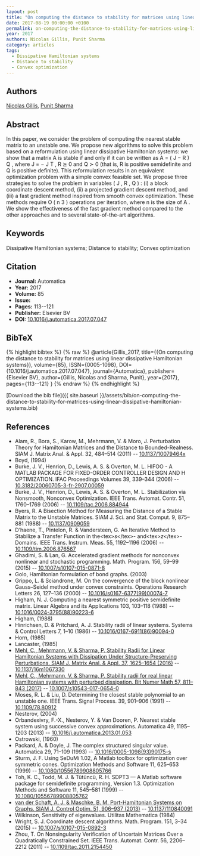 ```yaml
---
layout: post
title: "On computing the distance to stability for matrices using linear dissipative Hamiltonian systems"
date: 2017-08-19 00:00:00 +0100
permalink: on-computing-the-distance-to-stability-for-matrices-using-linear-dissipative-hamiltonian-systems
year: 2017
authors: Nicolas Gillis, Punit Sharma
category: articles
tags:
  - Dissipative Hamiltonian systems
  - Distance to stability
  - Convex optimization
---
```

 
## Authors
[Nicolas Gillis](authors/nicolas-gillis), [Punit Sharma](authors/punit-sharma)
 
## Abstract
In this paper, we consider the problem of computing the nearest stable matrix to an unstable one. We propose new algorithms to solve this problem based on a reformulation using linear dissipative Hamiltonian systems: we show that a matrix A is stable if and only if it can be written as A = ( J − R ) Q , where J = − J T , R ⪰ 0 and Q ≻ 0 (that is, R is positive semidefinite and Q is positive definite). This reformulation results in an equivalent optimization problem with a simple convex feasible set. We propose three strategies to solve the problem in variables ( J , R , Q ) : (i) a block coordinate descent method, (ii) a projected gradient descent method, and (iii) a fast gradient method inspired from smooth convex optimization. These methods require O ( n 3 ) operations per iteration, where n is the size of A . We show the effectiveness of the fast gradient method compared to the other approaches and to several state-of-the-art algorithms.
 
## Keywords
Dissipative Hamiltonian systems; Distance to stability; Convex optimization
 
## Citation
- **Journal:** Automatica
- **Year:** 2017
- **Volume:** 85
- **Issue:** 
- **Pages:** 113--121
- **Publisher:** Elsevier BV
- **DOI:** [10.1016/j.automatica.2017.07.047](https://doi.org/10.1016/j.automatica.2017.07.047)
 
## BibTeX
{% highlight bibtex %}
{% raw %}
@article{Gillis_2017,
  title={{On computing the distance to stability for matrices using linear dissipative Hamiltonian systems}},
  volume={85},
  ISSN={0005-1098},
  DOI={10.1016/j.automatica.2017.07.047},
  journal={Automatica},
  publisher={Elsevier BV},
  author={Gillis, Nicolas and Sharma, Punit},
  year={2017},
  pages={113--121}
}
{% endraw %}
{% endhighlight %}
 
[Download the bib file]({{ site.baseurl }}/assets/bib/on-computing-the-distance-to-stability-for-matrices-using-linear-dissipative-hamiltonian-systems.bib)
 
## References
- Alam, R., Bora, S., Karow, M., Mehrmann, V. & Moro, J. Perturbation Theory for Hamiltonian Matrices and the Distance to Bounded-Realness. SIAM J. Matrix Anal. &amp; Appl. 32, 484–514 (2011) -- [10.1137/10079464x](https://doi.org/10.1137/10079464x)
- Boyd, (1994)
- Burke, J. V., Henrion, D., Lewis, A. S. & Overton, M. L. HIFOO - A MATLAB PACKAGE FOR FIXED-ORDER CONTROLLER DESIGN AND H OPTIMIZATION. IFAC Proceedings Volumes 39, 339–344 (2006) -- [10.3182/20060705-3-fr-2907.00059](https://doi.org/10.3182/20060705-3-fr-2907.00059)
- Burke, J. V., Henrion, D., Lewis, A. S. & Overton, M. L. Stabilization via Nonsmooth, Nonconvex Optimization. IEEE Trans. Automat. Contr. 51, 1760–1769 (2006) -- [10.1109/tac.2006.884944](https://doi.org/10.1109/tac.2006.884944)
- Byers, R. A Bisection Method for Measuring the Distance of a Stable Matrix to the Unstable Matrices. SIAM J. Sci. and Stat. Comput. 9, 875–881 (1988) -- [10.1137/0909059](https://doi.org/10.1137/0909059)
- D’haene, T., Pintelon, R. & Vandersteen, G. An Iterative Method to Stabilize a Transfer Function in the&lt;tex&gt;$s$&lt;/tex&gt;- and&lt;tex&gt;$z$&lt;/tex&gt;-Domains. IEEE Trans. Instrum. Meas. 55, 1192–1196 (2006) -- [10.1109/tim.2006.876567](https://doi.org/10.1109/tim.2006.876567)
- Ghadimi, S. & Lan, G. Accelerated gradient methods for nonconvex nonlinear and stochastic programming. Math. Program. 156, 59–99 (2015) -- [10.1007/s10107-015-0871-8](https://doi.org/10.1007/s10107-015-0871-8)
- Golo, Hamiltonian formulation of bond graphs. (2003)
- Grippo, L. & Sciandrone, M. On the convergence of the block nonlinear Gauss–Seidel method under convex constraints. Operations Research Letters 26, 127–136 (2000) -- [10.1016/s0167-6377(99)00074-7](https://doi.org/10.1016/s0167-6377(99)00074-7)
- Higham, N. J. Computing a nearest symmetric positive semidefinite matrix. Linear Algebra and its Applications 103, 103–118 (1988) -- [10.1016/0024-3795(88)90223-6](https://doi.org/10.1016/0024-3795(88)90223-6)
- Higham, (1988)
- Hinrichsen, D. & Pritchard, A. J. Stability radii of linear systems. Systems &amp; Control Letters 7, 1–10 (1986) -- [10.1016/0167-6911(86)90094-0](https://doi.org/10.1016/0167-6911(86)90094-0)
- Horn, (1985)
- Lancaster, (1985)
- [Mehl, C., Mehrmann, V. & Sharma, P. Stability Radii for Linear Hamiltonian Systems with Dissipation Under Structure-Preserving Perturbations. SIAM J. Matrix Anal. &amp; Appl. 37, 1625–1654 (2016)](stability-radii-for-linear-hamiltonian-systems-with-dissipation-under-structure-preserving-perturbations) -- [10.1137/16m1067330](https://doi.org/10.1137/16m1067330)
- [Mehl, C., Mehrmann, V. & Sharma, P. Stability radii for real linear Hamiltonian systems with perturbed dissipation. Bit Numer Math 57, 811–843 (2017)](stability-radii-for-real-linear-hamiltonian-systems-with-perturbed-dissipation) -- [10.1007/s10543-017-0654-0](https://doi.org/10.1007/s10543-017-0654-0)
- Moses, R. L. & Liu, D. Determining the closest stable polynomial to an unstable one. IEEE Trans. Signal Process. 39, 901–906 (1991) -- [10.1109/78.80912](https://doi.org/10.1109/78.80912)
- Nesterov, (2004)
- Orbandexivry, F.-X., Nesterov, Y. & Van Dooren, P. Nearest stable system using successive convex approximations. Automatica 49, 1195–1203 (2013) -- [10.1016/j.automatica.2013.01.053](https://doi.org/10.1016/j.automatica.2013.01.053)
- Ostrowski, (1960)
- Packard, A. & Doyle, J. The complex structured singular value. Automatica 29, 71–109 (1993) -- [10.1016/0005-1098(93)90175-s](https://doi.org/10.1016/0005-1098(93)90175-s)
- Sturm, J. F. Using SeDuMi 1.02, A Matlab toolbox for optimization over symmetric cones. Optimization Methods and Software 11, 625–653 (1999) -- [10.1080/10556789908805766](https://doi.org/10.1080/10556789908805766)
- Toh, K. C., Todd, M. J. & Tütüncü, R. H. SDPT3 — A Matlab software package for semidefinite programming, Version 1.3. Optimization Methods and Software 11, 545–581 (1999) -- [10.1080/10556789908805762](https://doi.org/10.1080/10556789908805762)
- [van der Schaft, A. J. & Maschke, B. M. Port-Hamiltonian Systems on Graphs. SIAM J. Control Optim. 51, 906–937 (2013)](port-hamiltonian-systems-on-graphs) -- [10.1137/110840091](https://doi.org/10.1137/110840091)
- Wilkinson, Sensitivity of eigenvalues. Utilitas Mathematica (1984)
- Wright, S. J. Coordinate descent algorithms. Math. Program. 151, 3–34 (2015) -- [10.1007/s10107-015-0892-3](https://doi.org/10.1007/s10107-015-0892-3)
- Zhou, T. On Nonsingularity Verification of Uncertain Matrices Over a Quadratically Constrained Set. IEEE Trans. Automat. Contr. 56, 2206–2212 (2011) -- [10.1109/tac.2011.2154450](https://doi.org/10.1109/tac.2011.2154450)


